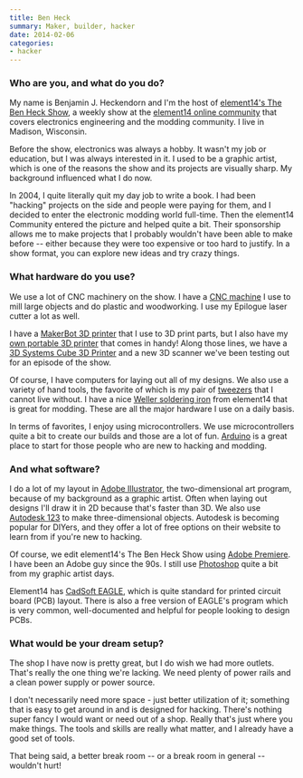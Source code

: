 ```yaml
---
title: Ben Heck
summary: Maker, builder, hacker
date: 2014-02-06
categories:
- hacker
---
```


### Who are you, and what do you do?

My name is Benjamin J. Heckendorn and I'm the host of [element14's The Ben Heck Show](http://www.element14.com/community/community/experts/benheck "Ben's weekly show."), a weekly show at the [element14 online community](http://www.element14.com/community/welcome "element14's online community site.") that covers electronics engineering and the modding community. I live in Madison, Wisconsin. 

Before the show, electronics was always a hobby. It wasn't my job or education, but I was always interested in it. I used to be a graphic artist, which is one of the reasons the show and its projects are visually sharp. My background influenced what I do now.

In 2004, I quite literally quit my day job to write a book. I had been "hacking" projects on the side and people were paying for them, and I decided to enter the electronic modding world full-time. Then the element14 Community entered the picture and helped quite a bit. Their sponsorship allows me to make projects that I probably wouldn't have been able to make before -- either because they were too expensive or too hard to justify. In a show format, you can explore new ideas and try crazy things.

### What hardware do you use?

We use a lot of CNC machinery on the show. I have a [CNC machine](http://www.element14.com/community/docs/DOC-24749/l/episode-2-ben-builds-a-portable-cnc-router "A show where Ben builds a CNC machine.") I use to mill large objects and do plastic and woodworking. I use my Epilogue laser cutter a lot as well.

I have a [MakerBot 3D printer][replicator] that I use to 3D print parts, but I also have my [own portable 3D printer](http://www.element14.com/community/docs/DOC-36297/l/episode-19-watch-ben-heck-builds-a-portable-3d-printer "A show where Ben builds a 3D printer.") that comes in handy! Along those lines, we have a [3D Systems Cube 3D Printer][cube] and a new 3D scanner we've been testing out for an episode of the show.

Of course, I have computers for laying out all of my designs. We also use a variety of hand tools, the favorite of which is my pair of [tweezers](http://www.element14.com/community/docs/DOC-54938/l/episode-89-watch-ben-heck-s-basic-tools-episode "A show where Ben discusses his basic tools.") that I cannot live without. I have a nice [Weller soldering iron][wesd51] from element14 that is great for modding. These are all the major hardware I use on a daily basis.

In terms of favorites, I enjoy using microcontrollers. We use microcontrollers quite a bit to create our builds and those are a lot of fun. [Arduino][] is a great place to start for those people who are new to hacking and modding.

### And what software?

I do a lot of my layout in [Adobe Illustrator][illustrator], the two-dimensional art program, because of my background as a graphic artist. Often when laying out designs I'll draw it in 2D because that's faster than 3D.
We also use [Autodesk 123][123d-design] to make three-dimensional objects. Autodesk is becoming popular for DIYers, and they offer a lot of free options on their website to learn from if you're new to hacking.

Of course, we edit element14's The Ben Heck Show using [Adobe Premiere][premiere]. I have been an Adobe guy since the 90s. I still use [Photoshop][] quite a bit from my graphic artist days. 

Element14 has [CadSoft EAGLE][eagle], which is quite standard for printed circuit board (PCB) layout. There is also a free version of EAGLE's program which is very common, well-documented and helpful for people looking to design PCBs.

### What would be your dream setup?

The shop I have now is pretty great, but I do wish we had more outlets. That's really the one thing we're lacking. We need plenty of power rails and a clean power supply or power source.

I don't necessarily need more space - just better utilization of it; something that is easy to get around in and is designed for hacking. There's nothing super fancy I would want or need out of a shop. Really that's just where you make things. The tools and skills are really what matter, and I already have a good set of tools.

That being said, a better break room -- or a break room in general -- wouldn't hurt!

[123d-design]: http://web.archive.org/web/20230530023750/http://www.123dapp.com/login.request.do?service=/design "3D creation software."
[arduino]: https://www.arduino.cc/ "Open-source prototyping hardware."
[cube]: https://www.3dsystems.com/3d-printers/plastic "A 3D printer."
[eagle]: http://web.archive.org/web/20221006162604/https://www.cadsoft.io/ "Software for designing printed circuit boards."
[illustrator]: https://www.adobe.com/products/illustrator.html "A vector graphics editor."
[photoshop]: https://www.adobe.com/products/photoshop.html "A bitmap image editor."
[premiere]: https://www.adobe.com/products/premiere.html "A video editing suite."
[replicator]: https://store.makerbot.com/replicator "A 3D printer."
[wesd51]: http://web.archive.org/web/20230210100751/http://www.amazon.com/Weller-WESD51-Digital-Soldering-Station/dp/B000ARU9PO "A digital soldering station."
